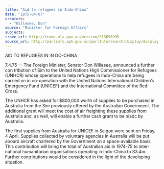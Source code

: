 ```yaml
---
title: "Aid to refugees in Indo-China"
date: "1975-04-07"
creators:
  - "Willesee, Don"
source: "Minister for Foreign Affairs"
subjects:
trove_url: http://trove.nla.gov.au/version/213696995
source_url: http://parlinfo.aph.gov.au/parlInfo/search/display/display.w3p;query=Id%3A%22media/pressrel/HPR10023592%22
---
```


 AID TO REFUGEES IN IN DO-CHINA

 7.4.75 — The Foreign Minister, Senator Don Willesee, announced a further con­ tribution of Sim to the United Nations High Commissioner for Refugees  (UNHCR) whose operations to help refugees in Indo-China are being carried  on in co-operation with the United Nations International Children’s Emergency  Fund (UNICEF) and the International Committee of the Red Cross.

 The UNHCR has asked for $800,000 worth of supplies to be purchased in  Australia from the Sim previously offered by the Australian Government. The  additional grant will meet the cost of air freighting these supplies from Australia  and, as well, will enable a further cash grant to be niadc by Australia.

 The first supplies from Australia for UNICEF in Saigon were sent on Friday,  4 April. Supplies collected by voluntary agencies in Australia will be put aboard  aircraft chartered by the Government on a space-available basis. This contribution will bring the total of Australian aid in 1974-75 to inter­ national humanitarian organisations operating in Indo-China to S3.4m. Further  contributions would be considered in the light of the developing situation.

